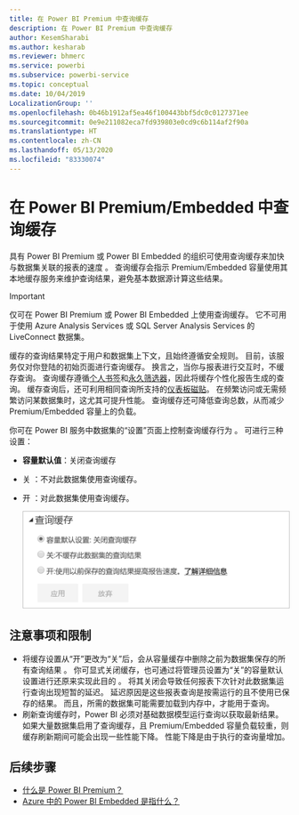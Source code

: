 ```yaml
---
title: 在 Power BI Premium 中查询缓存
description: 在 Power BI Premium 中查询缓存
author: KesemSharabi
ms.author: kesharab
ms.reviewer: bhmerc
ms.service: powerbi
ms.subservice: powerbi-service
ms.topic: conceptual
ms.date: 10/04/2019
LocalizationGroup: ''
ms.openlocfilehash: 0b46b1912af5ea46f100443bbf5dc0c0127371ee
ms.sourcegitcommit: 0e9e211082eca7fd939803e0cd9c6b114af2f90a
ms.translationtype: HT
ms.contentlocale: zh-CN
ms.lasthandoff: 05/13/2020
ms.locfileid: "83330074"
---
```

# <a name="query-caching-in-power-bi-premiumembedded"></a>在 Power BI Premium/Embedded 中查询缓存

具有 Power BI Premium 或 Power BI Embedded 的组织可使用查询缓存来加快与数据集关联的报表的速度  。 查询缓存会指示 Premium/Embedded 容量使用其本地缓存服务来维护查询结果，避免基本数据源计算这些结果。

> [!IMPORTANT]
> 仅可在 Power BI Premium 或 Power BI Embedded 上使用查询缓存。 它不可用于使用 Azure Analysis Services 或 SQL Server Analysis Services 的 LiveConnect 数据集。

缓存的查询结果特定于用户和数据集上下文，且始终遵循安全规则。 目前，该服务仅对你登陆的初始页面进行查询缓存。 换言之，当你与报表进行交互时，不缓存查询。 查询缓存遵循[个人书签](../consumer/end-user-bookmarks.md#personal-bookmarks)和[永久筛选器](https://powerbi.microsoft.com/blog/announcing-persistent-filters-in-the-service/)，因此将缓存个性化报告生成的查询。 缓存查询后，还可利用相同查询所支持的[仪表板磁贴](../create-reports/service-dashboard-tiles.md)。 在频繁访问或无需频繁访问某数据集时，这尤其可提升性能。 查询缓存还可降低查询总数，从而减少 Premium/Embedded 容量上的负载。

你可在 Power BI 服务中数据集的“设置”页面上控制查询缓存行为  。 可进行三种设置：

- **容量默认值**：关闭查询缓存
- 关  ：不对此数据集使用查询缓存。
- 开  ：对此数据集使用查询缓存。

    ![缓存查询对话框](media/power-bi-query-caching/power-bi-query-3-options.png)

## <a name="considerations-and-limitations"></a>注意事项和限制

- 将缓存设置从“开”更改为“关”后，会从容量缓存中删除之前为数据集保存的所有查询结果   。 你可显式关闭缓存，也可通过将管理员设置为“关”的容量默认设置进行还原来实现此目的  。 将其关闭会导致任何报表下次针对此数据集运行查询出现短暂的延迟。 延迟原因是这些报表查询是按需运行的且不使用已保存的结果。 而且，所需的数据集可能需要加载到内存中，才能用于查询。
- 刷新查询缓存时，Power BI 必须对基础数据模型运行查询以获取最新结果。 如果大量数据集启用了查询缓存，且 Premium/Embedded 容量负载较重，则缓存刷新期间可能会出现一些性能下降。 性能下降是由于执行的查询量增加。

## <a name="next-steps"></a>后续步骤

* [什么是 Power BI Premium？](../admin/service-premium-what-is.md)
* [Azure 中的 Power BI Embedded 是指什么？](../developer/embedded/azure-pbie-what-is-power-bi-embedded.md)
